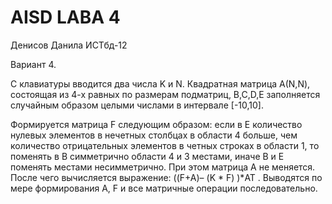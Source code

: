 # AISD LABA 4
Денисов Данила ИСТбд-12

Вариант 4.

С клавиатуры вводится два числа K и N. Квадратная матрица А(N,N), состоящая из 4-х равных по размерам 
подматриц, B,C,D,E заполняется случайным образом целыми числами в интервале [-10,10].


Формируется матрица F следующим образом: если в Е количество нулевых элементов в нечетных столбцах в области 4 больше, чем количество отрицательных  элементов в четных строках в области 1, то поменять в В симметрично области 4 и 3 местами, иначе В и Е поменять местами несимметрично. При этом матрица А не меняется. После чего вычисляется выражение: ((F+A)– (K * F) )*AT . Выводятся по мере формирования А, F и все матричные операции последовательно.
